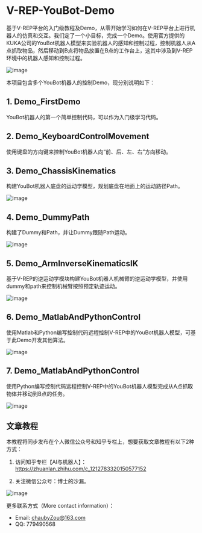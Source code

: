 # V-REP-YouBot-Demo
基于V-REP平台的入门级教程及Demo，从零开始学习如何在V-REP平台上进行机器人的仿真和交互。我们定了一个小目标，完成一个Demo。使用官方提供的KUKA公司的YouBot机器人模型来实验机器人的感知和控制过程，控制机器人从A点抓取物品，然后移动到B点将物品放置在B点的工作台上，这其中涉及到V-REP环境中的机器人感知和控制过程。

![image](https://github.com/chauby/V-REP-YouBot-Demo/blob/master/Kuka-YouBot.png)



本项目包含多个YouBot机器人的控制Demo，现分别说明如下：

## 1. Demo_FirstDemo

YouBot机器人的第一个简单控制代码，可以作为入门级学习代码。



## 2. Demo_KeyboardControlMovement

使用键盘的方向键来控制YouBot机器人向“前、后、左、右”方向移动。



## 3. Demo_ChassisKinematics

构建YouBot机器人底盘的运动学模型，规划底盘在地面上的运动路径Path。

![image](https://github.com/chauby/V-REP-YouBot-Demo/blob/master/3_Demo_ChassisKinematics/YouBotPathDemo.gif)



## 4. Demo_DummyPath

构建了Dummy和Path，并让Dummy跟随Path运动。

![image](https://github.com/chauby/V-REP-YouBot-Demo/blob/master/4_Demo_DummyPath/DummyPathDemo.gif)



## 5. Demo_ArmInverseKinematicsIK

基于V-REP的逆运动学模块构建YouBot机器人机械臂的逆运动学模型，并使用dummy和path来控制机械臂按照预定轨迹运动。

![image](https://github.com/chauby/V-REP-YouBot-Demo/blob/master/5_Demo_ArmInverseKinematicsIK/ArmIKDemo.gif)



## 6. Demo_MatlabAndPythonControl

使用Matlab和Python编写控制代码远程控制V-REP中的YouBot机器人模型，可基于此Demo开发其他算法。

![image](https://github.com/chauby/V-REP-YouBot-Demo/blob/master/6_Demo_MatlabAndPythonControl/MatlabPythonVREP.gif)


## 7. Demo_MatlabAndPythonControl

使用Python编写控制代码远程控制V-REP中的YouBot机器人模型完成从A点抓取物体并移动到B点的任务。

![image](https://github.com/chauby/V-REP-YouBot-Demo/blob/master/7_Demo_youBotPickAndPlace/youBotPickAndPlace.gif)


## 文章教程

本教程将同步发布在个人微信公众号和知乎专栏上，想要获取文章教程有以下2种方式：
1. 访问知乎专栏【AI与机器人】：https://zhuanlan.zhihu.com/c_1212783320150577152

2. 关注微信公众号：博士的沙漏。

![image](https://github.com/chauby/V-REP-YouBot-Demo/blob/master/qrcode.jpg)

更多联系方式（More contact information）：
- Email: chaubyZou@163.com
- QQ: 779490568

